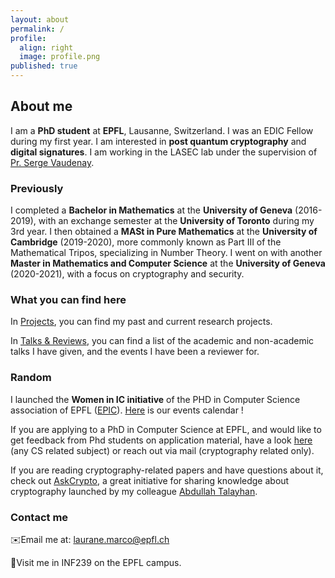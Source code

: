```yaml
---
layout: about
permalink: /
profile:
  align: right
  image: profile.png
published: true
---
```


## About me 
I am a **PhD student** at **EPFL**, Lausanne, Switzerland. I was an EDIC Fellow during my first year.
I am interested in **post quantum cryptography** and **digital signatures**. 
I am working in the LASEC lab under the supervision of [Pr. Serge Vaudenay](https://lasec.epfl.ch/people/vaudenay/). 

### Previously

I completed a **Bachelor in Mathematics** at the **University of Geneva** (2016-2019), with an exchange semester at the **University of Toronto** during my 3rd year.
I then obtained a **MASt in Pure Mathematics** at the **University of Cambridge** (2019-2020), more commonly known as Part III of the Mathematical Tripos, specializing in Number Theory. 
I went on with another **Master in Mathematics and Computer Science** at the **University of Geneva** (2020-2021), with a focus on cryptography and security.

### What you can find here 
In [Projects](https://lauranemarco.github.io/projects/), you can find my past and current research projects. 

In [Talks & Reviews](https://lauranemarco.github.io/talksreviews), you can find a list of the academic and non-academic talks I have given, and the events I have been a reviewer for.

### Random 
I launched the **Women in IC initiative** of the PHD in Computer Science association of EPFL ([EPIC](http://epic.epfl.ch/)). [Here](https://calendar.google.com/calendar/u/5?cid=ZXBmbC5lcGljQGdtYWlsLmNvbQ) is our events calendar !

If you are applying to a PhD in Computer Science at EPFL, and would like to get feedback from Phd students on application material, have a look [here](https://epic-guide.github.io/ramp) (any CS related subject) or reach out via mail (cryptography related only). 

If you are reading cryptography-related papers and have questions about it, check out [AskCrypto](https://askcryp.to), a great initiative for sharing knowledge about cryptography launched by my colleague [Abdullah Talayhan](https://www.abdullahtalayhan.com).



### Contact me 
✉️Email me at: laurane.marco@epfl.ch 

📍Visit me in INF239 on the EPFL campus.  
